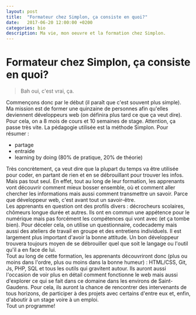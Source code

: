 ```yaml
---
layout: post
title:  "Formateur chez Simplon, ça consiste en quoi?"
date:   2017-06-20 12:00:00 +0200
categories: bio
description: Ma vie, mon oeuvre et la formation chez Simplon.
---
```


# Formateur chez Simplon, ça consiste en quoi?
> Bah oui, c'est vrai, ça.     

Commençons donc par le début (il paraît que c'est souvent plus simple).    
Ma mission est de former une quinzaine de personnes afin qu'elles deviennent développeurs web (on définira plus tard ce que ça veut dire). Pour cela, on a 8 mois de cours et 10 semaines de stage. Attention, ça passe très vite. La pédagogie utilisée est la méthode Simplon. Pour résumer :
* partage
* entraide
* learning by doing (80% de pratique, 20% de théorie)

Très concrètement, ça veut dire que la plupart du temps va être utilisée pour coder, en partant de rien et en se débrouillant pour trouver les infos. Mais pas tout seul. En effet, tout au long de leur formation, les apprenants vont découvrir comment mieux bosser ensemble, où et comment aller chercher les informations mais aussi comment transmettre un savoir. Parce que développeur web, c'est avant tout un savoir-être.    
Les apprenants en question ont des profils divers : décrocheurs scolaires, chômeurs longue durée et autres. Ils ont en commun une appétence pour le numérique mais pas forcément les compétences qui vont avec (et ça tombe bien). Pour déceler cela, on utilise un questionnaire, codecademy mais aussi des ateliers de travail en groupe et des entretiens individuels. Il est largement plus important d'avoir la bonne attitude. Un bon développeur trouvera toujours moyen de se débrouiller quel que soit le langage ou l'outil qu'il a en face de lui.      
Tout au long de cette formation, les apprenants découvriront donc (plus ou moins dans l'ordre, plus ou moins dans la bonne humeur) : HTML/CSS, Git, Js, PHP, SQL et tous les outils qui gravitent autour. Ils auront aussi l'occasion de voir plus en détail comment fonctionne le web mais aussi d'explorer ce qui se fait dans ce domaine dans les environs de Saint-Gaudens. Pour cela, ils auront la chance de rencontrer des intervenants de tous horizons, de participer à des projets avec certains d'entre eux et, enfin, d'aboutir à un stage voire à un emploi.     
Tout un programme! 